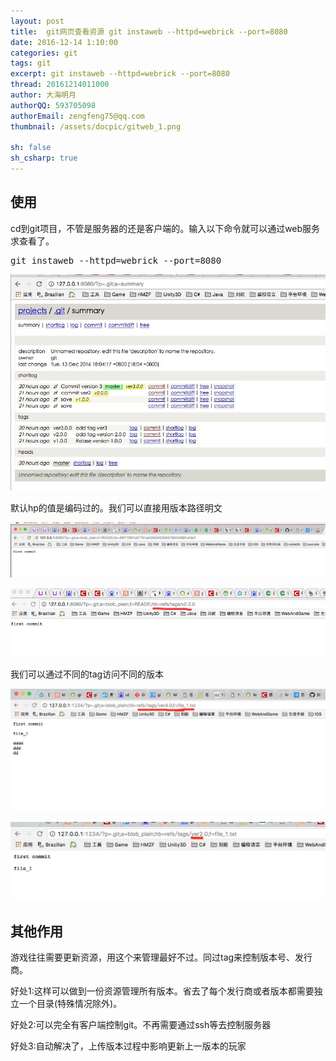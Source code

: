 ```yaml
---
layout: post
title:  git网页查看资源 git instaweb --httpd=webrick --port=8080
date: 2016-12-14 1:10:00
categories: git
tags: git
excerpt: git instaweb --httpd=webrick --port=8080
thread: 20161214011000
author: 大海明月
authorQQ: 593705098
authorEmail: zengfeng75@qq.com
thumbnail: /assets/docpic/gitweb_1.png

sh: false
sh_csharp: true
---
```


<h2 class="nav1">使用</h2>
<p>cd到git项目，不管是服务器的还是客户端的。输入以下命令就可以通过web服务求查看了。</p>
<pre>
git instaweb --httpd=webrick --port=8080
</pre>
<p></p>
<p><img src="/assets/docpic/gitweb_1.png"/></p>
<p></p>

<p>默认hp的值是编码过的。我们可以直接用版本路径明文</p>
<p><img src="/assets/docpic/gitweb_4.png"/></p>
<p><img src="/assets/docpic/gitweb_5.png"/></p>
<p></p>


<p>我们可以通过不同的tag访问不同的版本</p>
<p><img src="/assets/docpic/gitweb_2.jpg"/></p>
<p><img src="/assets/docpic/gitweb_3.jpg"/></p>
<p></p>




<h2 class="nav1">其他作用</h2>
<p>游戏往往需要更新资源，用这个来管理最好不过。同过tag来控制版本号、发行商。</p>
<p>好处1:这样可以做到一份资源管理所有版本。省去了每个发行商或者版本都需要独立一个目录(特殊情况除外)。</p>
<p>好处2:可以完全有客户端控制git。不再需要通过ssh等去控制服务器</p>
<p>好处3:自动解决了，上传版本过程中影响更新上一版本的玩家</p>
<p></p>
<p></p>
